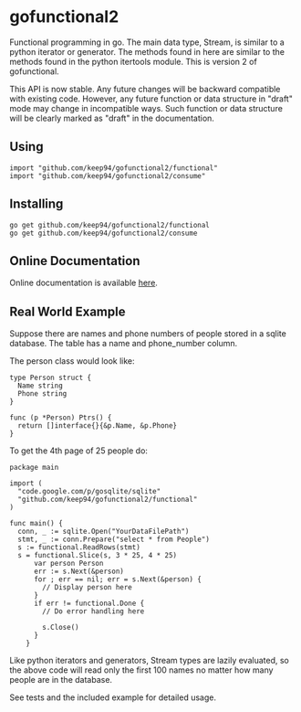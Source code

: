 # gofunctional2

Functional programming in go. The main data type, Stream, is similar to
a python iterator or generator. The methods found in here are similar to
the methods found in the python itertools module. This is version 2 of
gofunctional.

This API is now stable. Any future changes will be backward compatible with
existing code. However, any future function or data structure in "draft"
mode may change in incompatible ways. Such function or data structure will
be clearly marked as "draft" in the documentation.

## Using

	import "github.com/keep94/gofunctional2/functional"
	import "github.com/keep94/gofunctional2/consume"

## Installing

	go get github.com/keep94/gofunctional2/functional
	go get github.com/keep94/gofunctional2/consume

## Online Documentation

Online documentation is available [here](http://go.pkgdoc.org/github.com/keep94/gofunctional2).

## Real World Example

Suppose there are names and phone numbers of people stored in a sqlite
database. The table has a name and phone_number column.

The person class would look like:

	type Person struct {
	  Name string
	  Phone string
	}

	func (p *Person) Ptrs() {
	  return []interface{}{&p.Name, &p.Phone}
	}

To get the 4th page of 25 people do:

	package main

	import (
	  "code.google.com/p/gosqlite/sqlite"
	  "github.com/keep94/gofunctional2/functional"
	)

	func main() {
	  conn, _ := sqlite.Open("YourDataFilePath")
	  stmt, _ := conn.Prepare("select * from People")
	  s := functional.ReadRows(stmt)
	  s = functional.Slice(s, 3 * 25, 4 * 25)
          var person Person
          err := s.Next(&person)
          for ; err == nil; err = s.Next(&person) {
            // Display person here
          }
          if err != functional.Done {
            // Do error handling here

            s.Close()
          }
        }

Like python iterators and generators, Stream types are lazily evaluated, so
the above code will read only the first 100 names no matter how many people
are in the database.

See tests and the included example for detailed usage.
